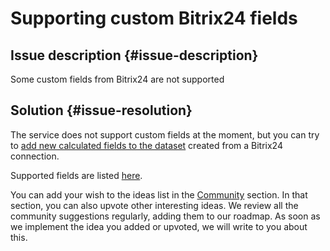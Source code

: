 # Supporting custom Bitrix24 fields




## Issue description {#issue-description}

Some custom fields from Bitrix24 are not supported

## Solution {#issue-resolution}

The service does not support custom fields at the moment, but you can try to [add new calculated fields to the dataset](https://cloud.yandex.ru/docs/datalens/concepts/calculations/#dataset) created from a Bitrix24 connection.

Supported fields are listed [here](https://helpdesk.bitrix24.ru/open/16398726/).

You can add your wish to the ideas list in the [Community](https://cloud.yandex.ru/features) section. In that section, you can also upvote other interesting ideas. We review all the community suggestions regularly, adding them to our roadmap. As soon as we implement the idea you added or upvoted, we will write to you about this.
